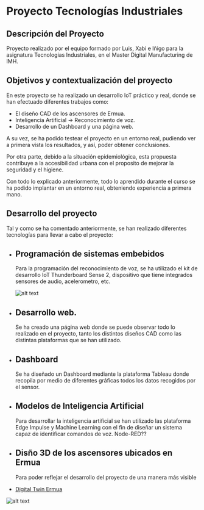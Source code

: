 # Proyecto Tecnologías Industriales
## Descripción del Proyecto

Proyecto realizado por el equipo formado por Luis, Xabi e Iñigo para la asignatura Tecnologias Industriales, en el Master Digital Manufacturing de IMH.

## Objetivos y contextualización del proyecto

En este proyecto se ha realizado un desarrollo IoT práctico y real, donde se han efectuado diferentes trabajos como:
* El diseño CAD de los ascensores de Ermua.
* Inteligencia Artificial → Reconocimiento de voz.
* Desarrollo de un Dashboard y una página web.

A su vez, se ha podido testear el proyecto en un entorno real, pudiendo ver a primera vista los resultados, y así, poder obtener conclusiones.

Por otra parte, debido a la situación epidemiológica, esta propuesta contribuye a la accesibilidad urbana con el proposito de mejorar la seguridad y el higiene.

Con todo lo explicado anteriormente, todo lo aprendido durante el curso se ha podido implantar en un entorno real, obteniendo experiencia a primera mano.


## Desarrollo del proyecto

Tal y como se ha comentado anteriormente, se han realizado diferentes tecnologías para llevar a cabo el proyecto:

* ## Programación de sistemas embebidos
     Para la programación del reconocimiento de voz, se ha utilizado el kit de desarrollo IoT Thunderboard Sense 2, dispositivo que tiene integrados sensores de audio, acelerometro, etc.
     
     ![alt text](https://siliconlabs-h.assetsadobe.com/is/image//content/dam/siliconlabs/images/products/Bluetooth/thunderboard/thunderboard-bg22-sltb010a.jpg "thunderboard") 
* ## Desarrollo web.
     Se ha creado una página web donde se puede observar todo lo realizado en el proyecto, tanto los distintos diseños CAD como las distintas plataformas que se han utilizado.

* ## Dashboard
     Se ha diseñado un Dashboard mediante la plataforma Tableau donde recopila por medio de diferentes gráficas todos los datos recogidos por el sensor.
     
* ## Modelos de Inteligencia Artificial
     Para desarrollar la inteligencia artificial se han utilizado las plataforma Edge Impulse y Machine Learning con el fin de diseñar un sistema capaz de identificar comandos de voz. Node-RED??
* ## Disño 3D de los ascensores ubicados en Ermua
     Para poder reflejar el desarrollo del proyecto de una manera más visible

* [Digital Twin Ermua](https://ermuaio.carrd.co/)

![alt text](https://media.sketchfab.com/models/b91a3d6e2c444c1ba614a728edb0df41/thumbnails/e44037a8d72148668696ff01ddb1740a/72618b91a8514aac82e9f8a304dcfd3c.jpeg "full-slider")
